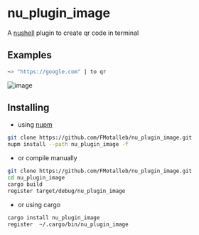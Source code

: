 # nu_plugin_image

A [nushell](https://www.nushell.sh/) plugin to create qr code in terminal

## Examples

```bash
~> "https://google.com" | to qr
```

![image](https://github.com/FMotalleb/nu_plugin_image/assets/30149519/1771961a-b06b-4310-81ed-63865e8d2f8e)

## Installing

* using [nupm](https://github.com/nushell/nupm)

```bash
git clone https://github.com/FMotalleb/nu_plugin_image.git
nupm install --path nu_plugin_image -f
```

* or compile manually

```bash
git clone https://github.com/FMotalleb/nu_plugin_image.git
cd nu_plugin_image
cargo build
register target/debug/nu_plugin_image
```

* or using cargo

```bash
cargo install nu_plugin_image
register  ~/.cargo/bin/nu_plugin_image
```
